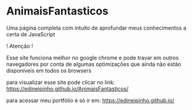 # AnimaisFantasticos
Uma página completa com intuíto de aprofundar meus conhecimentos a certa de JavaScript


! Atenção !

Esse site funciona melhor no google chrome e pode travar em outros navegadores por conta de algumas optimizações que ainda não estão disponíveis em todos os browsers

para visualizar esse site pode clicar no link: https://edineipinho.github.io/AnimaisFantasticos/

para acessar meu portfólio é só ir em: https://edineipinho.github.io/

